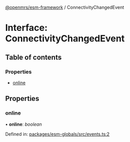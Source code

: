 [@openmrs/esm-framework](../API.md) / ConnectivityChangedEvent

# Interface: ConnectivityChangedEvent

## Table of contents

### Properties

- [online](connectivitychangedevent.md#online)

## Properties

### online

• **online**: *boolean*

Defined in: [packages/esm-globals/src/events.ts:2](https://github.com/openmrs/openmrs-esm-core/blob/master/packages/esm-globals/src/events.ts#L2)
